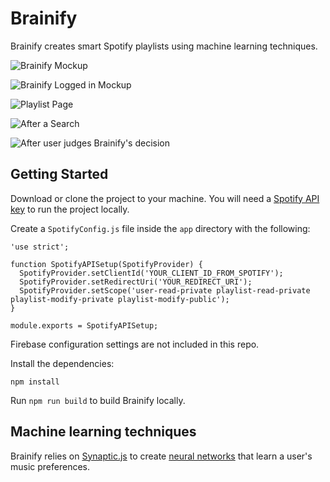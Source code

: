 # Brainify 

Brainify creates smart Spotify playlists using machine learning techniques.

![Brainify Mockup](https://i.imgur.com/2XcyWcX.jpg)

![Brainify Logged in Mockup](https://i.imgur.com/l5dN5g6.jpg)

![Playlist Page](https://i.imgur.com/5Imrwu8.png)

![After a Search](https://i.imgur.com/JZaYwAQ.png)

![After user judges Brainify's decision](https://i.imgur.com/VKngrbJ.png)

## Getting Started

Download or clone the project to your machine. You will need a [Spotify API key](https://developer.spotify.com/my-applications/#!/applications) to run the project locally.

Create a `SpotifyConfig.js` file inside the `app` directory with the following:

```
'use strict';

function SpotifyAPISetup(SpotifyProvider) {
  SpotifyProvider.setClientId('YOUR_CLIENT_ID_FROM_SPOTIFY');
  SpotifyProvider.setRedirectUri('YOUR_REDIRECT_URI');
  SpotifyProvider.setScope('user-read-private playlist-read-private playlist-modify-private playlist-modify-public');
}

module.exports = SpotifyAPISetup;
```

Firebase configuration settings are not included in this repo.

Install the dependencies:

```
npm install
```

Run `npm run build` to build Brainify locally.

## Machine learning techniques

Brainify relies on [Synaptic.js](http://synaptic.juancazala.com/#/) to create [neural networks](https://github.com/cazala/synaptic/wiki/Neural-Networks-101) that learn a user's music preferences.
